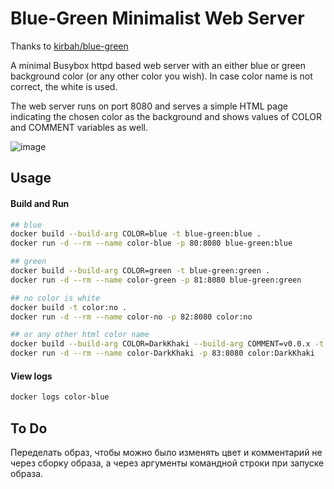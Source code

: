 # Blue-Green Minimalist Web Server

Thanks to [kirbah/blue-green](https://github.com/kirbah/blue-green)

A minimal Busybox httpd based web server with an either blue or green background color (or any other color you wish). In case color name is not correct, the white is used.

The web server runs on port 8080 and serves a simple HTML page indicating the chosen color as the background and shows values of COLOR and COMMENT variables as well.

![image](https://github.com/kirbah/color/assets/3257689/3fb80c2c-1e00-434b-8f0e-902321a4f8c8)


## Usage

#### Build and Run

```bash
## blue
docker build --build-arg COLOR=blue -t blue-green:blue .
docker run -d --rm --name color-blue -p 80:8080 blue-green:blue

## green
docker build --build-arg COLOR=green -t blue-green:green .
docker run -d --rm --name color-green -p 81:8080 blue-green:green

## no color is white
docker build -t color:no .
docker run -d --rm --name color-no -p 82:8080 color:no

## or any other html color name
docker build --build-arg COLOR=DarkKhaki --build-arg COMMENT=v0.0.x -t color:DarkKhaki .
docker run -d --rm --name color-DarkKhaki -p 83:8080 color:DarkKhaki
```

#### View logs

```bash
docker logs color-blue
```

## To Do

Переделать образ, чтобы можно было изменять цвет и комментарий не через сборку образа, а через аргументы командной строки при запуске образа.
